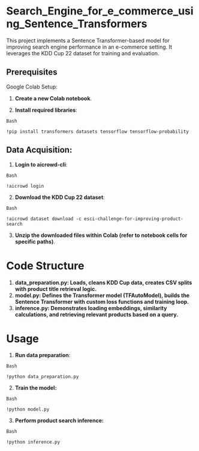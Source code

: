 # Search_Engine_for_e_commerce_using_Sentence_Transformers

This project implements a Sentence Transformer-based model for improving search engine performance in an e-commerce setting. It leverages the KDD Cup 22 dataset for training and evaluation.

## Prerequisites
Google Colab Setup:

1. **Create a new Colab notebook**.

2. **Install required libraries**:

```
Bash

!pip install transformers datasets tensorflow tensorflow-probability
```

## Data Acquisition:

1. **Login to aicrowd-cli**:

```
Bash

!aicrowd login

```

2. **Download the KDD Cup 22 dataset**:
```
Bash

!aicrowd dataset download -c esci-challenge-for-improving-product-search
```

3. **Unzip the downloaded files within Colab (refer to notebook cells for specific paths)**.

# Code Structure
1. **data_preparation.py: Loads, cleans KDD Cup data, creates CSV splits with product title retrieval logic.**
2. **model.py: Defines the Transformer model (TFAutoModel), builds the Sentence Transformer with custom loss functions and training loop.**
3. **inference.py: Demonstrates loading embeddings, similarity calculations, and retrieving relevant products based on a query.**


# Usage
1. **Run data preparation**:
```
Bash

!python data_preparation.py
```

2. **Train the model:**
```
Bash

!python model.py
```

3. **Perform product search inference:**
```
Bash

!python inference.py
```
